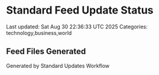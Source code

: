 # Standard Feed Update Status
Last updated: Sat Aug 30 22:36:33 UTC 2025
Categories: technology,business,world

## Feed Files Generated

Generated by Standard Updates Workflow
